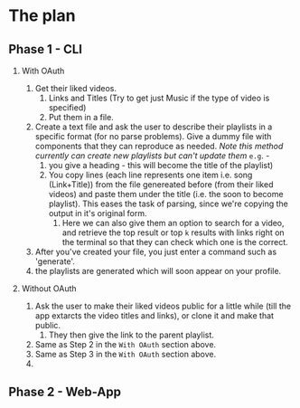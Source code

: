 # The plan

## Phase 1 - CLI 
1. With OAuth
   1. Get their liked videos.
      1. Links and Titles (Try to get just Music if the type of video is specified)
      2. Put them in a file. 
   2. Create a text file and ask the user to describe their playlists in a specific format (for no parse problems). Give a dummy file with components that they can reproduce as needed. *Note this method currently can create new playlists but can't update them* `e.g`. -  
      1. you give a heading - this will become the title of the playlist)
      2. You copy lines (each line represents one item i.e. song (Link+Title)) from the file genereated before (from their liked videos) and paste them under the title (i.e. the soon to become playlist). This eases the task of parsing, since we're copying the output in it's original form. 
         1. Here we can also give them an option to search for a video, and retrieve the top result or top `k` results with links right on the terminal so that they can check which one is the correct. 
   3.  After you've created your file, you just enter a command such as 'generate'.
   4.  the playlists are generated which will soon appear on your profile. 

2. Without OAuth
   1. Ask the user to make their liked videos public for a little while (till the app extarcts the video titles and links), or clone it and make that public. 
      1. They then give the link to the parent playlist.
   2. Same as Step 2 in the `With OAuth` section above.
   2. Same as Step 3 in the `With OAuth` section above.
   3. 


## Phase 2 - Web-App